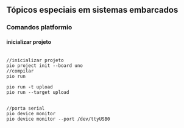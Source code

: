 ## Tópicos especiais em sistemas embarcados
### Comandos platformio
#### inicializar projeto
```shell

//inicializar projeto
pio project init --board uno
//compilar
pio run

pio run -t upload
pio run --target upload


//porta serial
pio device monitor
pio device monitor --port /dev/ttyUSB0


```
